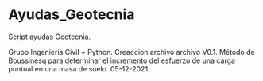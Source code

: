 # Ayudas_Geotecnia
Script ayudas Geotecnia. 

Grupo Ingenieria Civil + Python.
  Creaccion archivo archivo V0.1.  Método de Boussinesq para determinar el incremento del esfuerzo de una carga puntual en una masa de suelo. 05-12-2021.
